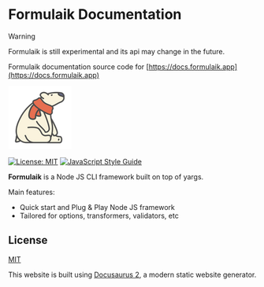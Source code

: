 # Formulaik Documentation

> [!WARNING]
> Formulaik is still experimental and its api may change in the future.

Formulaik documentation source code for [https://docs.formulaik.app](https://docs.formulaik.app)

![logo](/static/img/polar-bear-4.png)

[![License: MIT](https://img.shields.io/badge/License-MIT-yellow.svg)](https://opensource.org/licenses/MIT)
[![JavaScript Style Guide](https://img.shields.io/badge/code_style-standard-brightgreen.svg)](https://standardjs.com)


**Formulaik** is a Node JS CLI framework built on top of yargs.

Main features:
- Quick start and Plug & Play Node JS framework
- Tailored for options, transformers, validators, etc

## License

[MIT](LICENSE)


This website is built using [Docusaurus 2](https://docusaurus.io/), a modern static website generator.
